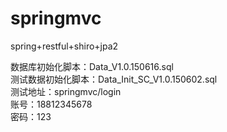 # springmvc
spring+restful+shiro+jpa2

数据库初始化脚本：Data_V1.0.150616.sql</br>
测试数据初始化脚本：Data_Init_SC_V1.0.150602.sql</br>
测试地址：springmvc/login</br>
账号：18812345678</br>
密码：123</br>
